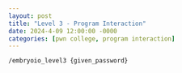```yaml
---
layout: post
title: "Level 3 - Program Interaction"
date: 2024-4-09 12:00:00 -0000
categories: [pwn college, program interaction]
---
```


```bash
/embryoio_level3 {given_password}
```
